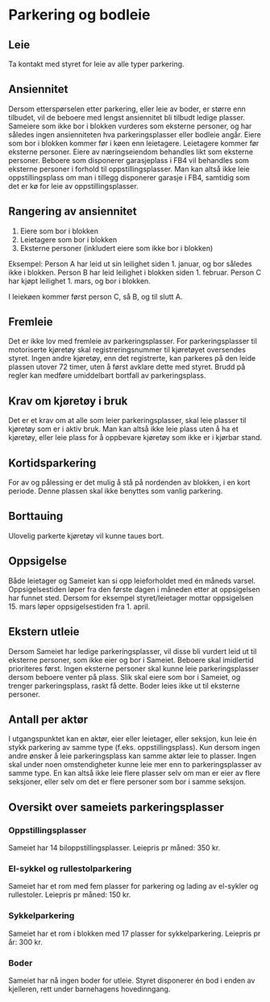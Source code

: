# Parkering og bodleie

## Leie

Ta kontakt med styret for leie av alle typer parkering.

## Ansiennitet

Dersom etterspørselen etter parkering, eller leie av boder, er større enn tilbudet, vil de beboere med lengst ansiennitet bli tilbudt ledige plasser. Sameiere som ikke bor i blokken vurderes som eksterne personer, og har således ingen ansienniteten hva parkeringsplasser eller bodleie angår. Eiere som bor i blokken kommer før i køen enn leietagere. Leietagere kommer før eksterne personer. Eiere av næringseiendom behandles likt som eksterne personer. Beboere som disponerer garasjeplass i FB4 vil behandles som eksterne personer i forhold til oppstillingsplasser. Man kan altså ikke leie oppstillingsplass om man i tillegg disponerer garasje i FB4, samtidig som det er kø for leie av oppstillingsplasser.

## Rangering av ansiennitet

1. Eiere som bor i blokken
2. Leietagere som bor i blokken
3. Eksterne personer (inkludert eiere som ikke bor i blokken)

Eksempel:
Person A har leid ut sin leilighet siden 1. januar, og bor således ikke i blokken.
Person B har leid leilighet i blokken siden 1. februar.
Person C har kjøpt leilighet 1. mars, og bor i blokken.

I leiekøen kommer først person C, så B, og til slutt A.

## Fremleie

Det er ikke lov med fremleie av parkeringsplasser. For parkeringsplasser til motoriserte kjøretøy skal registreringsnummer til kjøretøyet oversendes styret. Ingen andre kjøretøy, enn det registrerte, kan parkeres på den leide plassen utover 72 timer, uten å først avklare dette med styret. Brudd på regler kan medføre umiddelbart bortfall av parkeringsplass.

## Krav om kjøretøy i bruk

Det er et krav om at alle som leier parkeringsplasser, skal leie plasser til kjøretøy som er i aktiv bruk. Man kan altså ikke leie plass uten å ha et kjøretøy, eller leie plass for å oppbevare kjøretøy som ikke er i kjørbar stand.

## Kortidsparkering

For av og pålessing er det mulig å stå på nordenden av blokken, i en kort periode. Denne plassen skal ikke benyttes som vanlig parkering.

## Borttauing

Ulovelig parkerte kjøretøy vil kunne taues bort.

## Oppsigelse

Både leietager og Sameiet kan si opp leieforholdet med én måneds varsel. Oppsigelsestiden løper fra den første dagen i måneden etter at oppsigelsen har funnet sted. Dersom for eksempel styret/leietager mottar oppsigelsen 15. mars løper oppsigelsestiden fra 1. april.

## Ekstern utleie

Dersom Sameiet har ledige parkeringsplasser, vil disse bli vurdert leid ut til eksterne personer, som ikke eier og bor i Sameiet. Beboere skal imidlertid prioriteres først. Ingen eksterne personer skal kunne leie parkeringsplasser dersom beboere venter på plass. Slik skal eiere som bor i Sameiet, og trenger parkeringsplass, raskt få dette. Boder leies ikke ut til eksterne personer.

## Antall per aktør

I utgangspunktet kan en aktør, eier eller leietager, eller seksjon, kun leie én stykk parkering av samme type (f.eks. oppstillingsplass). Kun dersom ingen andre ønsker å leie parkeringsplass kan samme aktør leie to plasser. Ingen skal under noen omstendigheter kunne leie mer enn to parkeringsplasser av samme type. En kan altså ikke leie flere plasser selv om man er eier av flere seksjoner, eller selv om det er flere personer som bor i samme seksjon.

## Oversikt over sameiets parkeringsplasser

### Oppstillingsplasser

Sameiet har 14 biloppstillingsplasser.
Leiepris pr måned: 350 kr.

### El-sykkel og rullestolparkering

Sameiet har et rom med fem plasser for parkering og lading av el-sykler og rullestoler.
Leiepris pr måned: 150 kr.

### Sykkelparkering

Sameiet har et rom i blokken med 17 plasser for sykkelparkering.
Leiepris pr år: 300 kr.

### Boder

Sameiet har nå ingen boder for utleie. Styret disponerer én bod i enden av kjelleren, rett under barnehagens hovedinngang.
